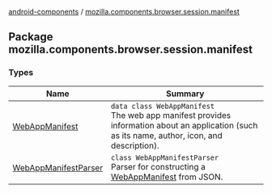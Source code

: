 [android-components](../index.md) / [mozilla.components.browser.session.manifest](./index.md)

## Package mozilla.components.browser.session.manifest

### Types

| Name | Summary |
|---|---|
| [WebAppManifest](-web-app-manifest/index.md) | `data class WebAppManifest`<br>The web app manifest provides information about an application (such as its name, author, icon, and description). |
| [WebAppManifestParser](-web-app-manifest-parser/index.md) | `class WebAppManifestParser`<br>Parser for constructing a [WebAppManifest](-web-app-manifest/index.md) from JSON. |
